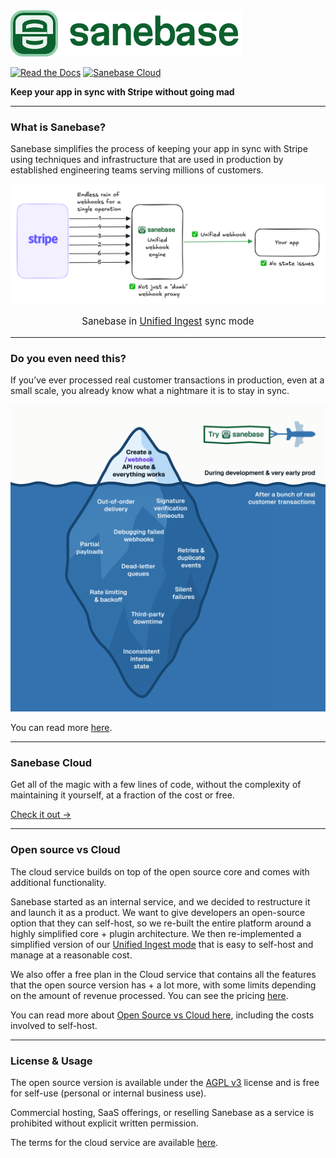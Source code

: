 <picture>
  <source srcset="https://raw.githubusercontent.com/sanebase/docs/refs/heads/main/logo/dark.svg" media="(prefers-color-scheme: dark)">
  <source srcset="https://raw.githubusercontent.com/sanebase/docs/refs/heads/main/logo/light.svg" media="(prefers-color-scheme: light)">
  <img src="https://raw.githubusercontent.com/sanebase/docs/refs/heads/main/logo/light.svg" alt="Sanebase logo">
</picture>

<!-- ![GitHub Repo stars](https://img.shields.io/github/stars/sanebase/sanebase) -->
[![Read the Docs](https://img.shields.io/badge/Read%20the%20Docs-3473AF)](https://docs.sanebase.dev/)
[![Sanebase Cloud](https://img.shields.io/badge/Sanebase%20Cloud-52802D)](https://sanebase.dev)


**Keep your app in sync with Stripe without going mad**

---

### What is Sanebase?

Sanebase simplifies the process of keeping your app in sync with Stripe using techniques and infrastructure that are used in production by established engineering teams serving millions of customers.

<picture>
  <source srcset="https://raw.githubusercontent.com/sanebase/docs/refs/heads/main/images/sanebase-vs-now-3-dark.png" media="(prefers-color-scheme: dark)">
  <source srcset="https://raw.githubusercontent.com/sanebase/docs/refs/heads/main/images/sanebase-vs-now-3.png" media="(prefers-color-scheme: light)">
  <img src="https://raw.githubusercontent.com/sanebase/docs/refs/heads/main/images/sanebase-vs-now-3.png" alt="Sanebase vs Now">
</picture>

<center style="font-size:0.95rem">

Sanebase in [Unified Ingest](https://docs.sanebase.dev/sync-modes/choose) sync mode

</center>

---

### Do you even need this?

If you’ve ever processed real customer transactions in production, even at a small scale, you already know what a nightmare it is to stay in sync.

![Webhook Iceberg](https://raw.githubusercontent.com/sanebase/docs/refs/heads/main/images/iceberg.png)

You can read more [here](https://docs.sanebase.dev/why-sanebase).

---

### Sanebase Cloud
Get all of the magic with a few lines of code, without the complexity of maintaining it yourself, at a fraction of the cost or free.

[Check it out &rarr;](https://sanebase.dev/)

---

### Open source vs Cloud

The cloud service builds on top of the open source core and comes with additional functionality.

Sanebase started as an internal service, and we decided to restructure it and launch it as a product. We want to give developers an open-source option that they can self-host, so we re-built the entire platform around a highly simplified core + plugin architecture. We then re-implemented a simplified version of our [Unified Ingest mode](https://docs.sanebase.dev/sync-modes/unified-ingest/overview) that is easy to self-host and manage at a reasonable cost.

We also offer a free plan in the Cloud service that contains all the features that the open source version has + a lot more, with some limits depending on the amount of revenue processed. You can see the pricing [here](https://sanebase.dev/pricing).

You can read more about [Open Source vs Cloud here](https://docs.sanebase.dev/open-source-vs-cloud), including the costs involved to self-host.

---

### License & Usage

The open source version is available under the [AGPL v3](https://github.com/sanebase/sanebase/blob/main/LICENSE) license and is free for self-use (personal or internal business use).

Commercial hosting, SaaS offerings, or reselling Sanebase as a service is prohibited without explicit written permission.

The terms for the cloud service are available [here](https://sanebase.dev/terms).
